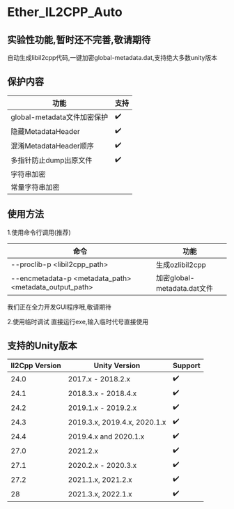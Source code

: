 # Ether_IL2CPP_Auto

## 实验性功能,暂时还不完善,敬请期待

自动生成libil2cpp代码,一键加密global-metadata.dat,支持绝大多数unity版本

## 保护内容

|功能                       |支持|
|---------------------------|----|
|global-metadata文件加密保护|✔️   |
|隐藏MetadataHeader         |✔️   |
|混淆MetadataHeader顺序     |✔️   |
|多指针防止dump出原文件     |✔️   |
|字符串加密                 |    |
|常量字符串加密             |    |

## 使用方法

1.使用命令行调用(推荐)

|命令                                                   |功能                       |
|-------------------------------------------------------|---------------------------|
|--proclib-p     <libil2cpp_path>                       |生成ozlibil2cpp            |
|--encmetadata-p <metadata_path> <metadata_output_path> |加密global-metadata.dat文件|

我们正在全力开发GUI程序哦,敬请期待

2.使用临时调试
直接运行exe,输入临时代号直接使用

## 支持的Unity版本

| Il2Cpp Version | Unity Version                | Support        |
| -------------- | ---------------------------- |--------------  |
| 24.0           | 2017.x - 2018.2.x            | ✔️             |
| 24.1           | 2018.3.x - 2018.4.x          | ✔️             |
| 24.2           | 2019.1.x - 2019.2.x          | ✔️             |
| 24.3           | 2019.3.x, 2019.4.x, 2020.1.x |✔️              |
| 24.4           | 2019.4.x and 2020.1.x        |✔️              |
| 27.0           | 2021.2.x                     | ✔️             |
| 27.1           | 2020.2.x - 2020.3.x          | ✔️             |
| 27.2           | 2021.1.x, 2021.2.x           | ✔️             |
| 28             | 2021.3.x, 2022.1.x           |✔️              |
